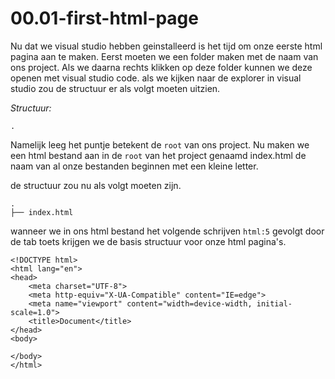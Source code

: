 <link rel="stylesheet" href="../../templates/main.css"></link>

# 00.01-first-html-page

Nu dat we visual studio hebben geinstalleerd is het tijd om onze eerste html pagina aan te maken.
Eerst moeten we een folder maken met de naam van ons project. Als we daarna rechts klikken op deze folder kunnen we deze openen met visual studio code.
als we kijken naar de explorer in visual studio zou de structuur er als volgt moeten uitzien.

*Structuur:*
```
.
```

Namelijk leeg het puntje betekent de `root` van ons project.
Nu maken we een html bestand aan in de `root` van het project genaamd index.html de naam van al onze bestanden beginnen met een kleine letter.

de structuur zou nu als volgt moeten zijn.
```
.
├── index.html
```

wanneer we in ons html bestand het volgende schrijven `html:5` gevolgt door de tab toets krijgen we de basis structuur voor onze html pagina's.

```
<!DOCTYPE html>
<html lang="en">
<head>
    <meta charset="UTF-8">
    <meta http-equiv="X-UA-Compatible" content="IE=edge">
    <meta name="viewport" content="width=device-width, initial-scale=1.0">
    <title>Document</title>
</head>
<body>
    
</body>
</html>
```

<!-- Meer uitleg hierover:
- [DOM](https://gitlab.com/intec3/frontend251/frontend/courses/01.00-dom)
- [Tags](https://gitlab.com/intec3/frontend251/frontend/courses/01.01-tags) -->